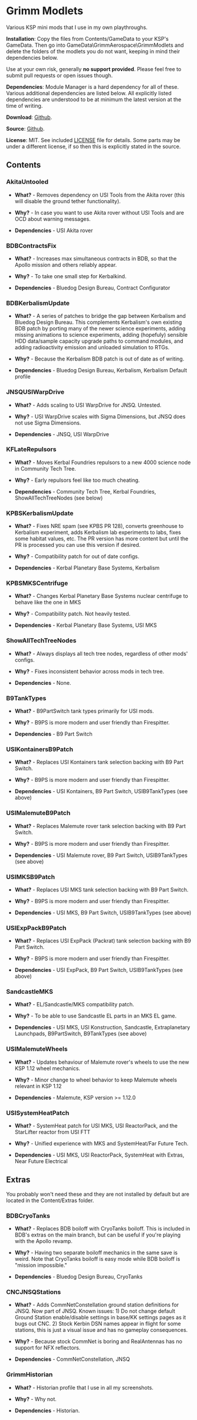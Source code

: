# Grimm Modlets

Various KSP mini mods that I use in my own playthroughs.

**Installation**: Copy the files from Contents/GameData to your KSP's GameData. Then go into GameData\GrimmAerospace\GrimmModlets and delete the folders of the modlets you do not want, keeping in mind their dependencies below.

Use at your own risk, generally **no support provided**. Please feel free to submit pull requests or open issues though.

**Dependencies**: Module Manager is a hard dependency for all of these. Various additional dependencies are listed below. All explicitly listed dependencies are understood to be at minimum the latest version at the time of writing.

**Download**: [Github](https://github.com/Grimm-Aerospace/GrimmModlets/releases).

**Source**: [Github](https://github.com/Grimm-Aerospace/GrimmModlets).

**License**: MIT. See included [LICENSE](https://github.com/Grimm-Aerospace/GrimmModlets/blob/main/LICENSE) file for details. Some parts may be under a different license, if so then this is explicitly stated in the source.

## Contents

### AkitaUntooled 

+ **What?** - Removes dependency on USI Tools from the Akita rover (this will disable the ground tether functionality).

+ **Why?** - In case you want to use Akita rover without USI Tools and are OCD about warning messages. 

+ **Dependencies** - USI Akita rover


### BDBContractsFix

+ **What?** - Increases max simultaneous contracts in BDB, so that the Apollo mission and others reliably appear.

+ **Why?** - To take one small step for Kerbalkind.

+ **Dependencies** - Bluedog Design Bureau, Contract Configurator


### BDBKerbalismUpdate

+ **What?** - A series of patches to bridge the gap between Kerbalism and Bluedog Design Bureau. This complements Kerbalism's own existing BDB patch by porting many of the newer science experiments, adding missing animations to science experiments, adding (hopefuly) sensible HDD data/sample capacity upgrade paths to command modules, and adding radioactivity emission and unloaded simulation to RTGs.

+ **Why?** - Because the Kerbalism BDB patch is out of date as of writing.

+ **Dependencies** - Bluedog Design Bureau, Kerbalism, Kerbalism Default profile


### JNSQUSIWarpDrive

+ **What?** - Adds scaling to USI WarpDrive for JNSQ. Untested.

+ **Why?** - USI WarpDrive scales with Sigma Dimensions, but JNSQ does not use Sigma Dimensions.

+ **Dependencies** - JNSQ, USI WarpDrive


### KFLateRepulsors

+ **What?** - Moves Kerbal Foundries repulsors to a new 4000 science node in Community Tech Tree.

+ **Why?** - Early repulsors feel like too much cheating.

+ **Dependencies** - Community Tech Tree, Kerbal Foundries, ShowAllTechTreeNodes (see below)


### KPBSKerbalismUpdate

+ **What?** - Fixes NRE spam (see KPBS PR 128), converts greenhouse to Kerbalism experiment, adds Kerbalism lab experiments to labs, fixes some habitat values, etc. The PR version has more content but until the PR is processed you can use this version if desired.

+ **Why?** - Compatibility patch for out of date configs. 

+ **Dependencies** - Kerbal Planetary Base Systems, Kerbalism


### KPBSMKSCentrifuge

+ **What?** - Changes Kerbal Planetary Base Systems nuclear centrifuge to behave like the one in MKS

+ **Why?** - Compatibility patch. Not heavily tested.

+ **Dependencies** - Kerbal Planetary Base Systems, USI MKS


### ShowAllTechTreeNodes

+ **What?** - Always displays all tech tree nodes, regardless of other mods' configs.

+ **Why?** - Fixes inconsistent behavior across mods in tech tree.

+ **Dependencies** - None.

 
### B9TankTypes

+ **What?** - B9PartSwitch tank types primarily for USI mods. 

+ **Why?** - B9PS is more modern and user friendly than Firespitter.

+ **Dependencies** - B9 Part Switch


### USIKontainersB9Patch

+ **What?** - Replaces USI Kontainers tank selection backing with B9 Part Switch.

+ **Why?** - B9PS is more modern and user friendly than Firespitter.

+ **Dependencies** - USI Kontainers, B9 Part Switch, USIB9TankTypes (see above)

 
### USIMalemuteB9Patch

+ **What?** - Replaces Malemute rover tank selection backing with B9 Part Switch.

+ **Why?** - B9PS is more modern and user friendly than Firespitter.

+ **Dependencies** - USI Malemute rover, B9 Part Switch, USIB9TankTypes (see above)


### USIMKSB9Patch

+ **What?** - Replaces USI MKS tank selection backing with B9 Part Switch.

+ **Why?** - B9PS is more modern and user friendly than Firespitter.

+ **Dependencies** - USI MKS, B9 Part Switch, USIB9TankTypes (see above)


### USIExpPackB9Patch

+ **What?** - Replaces USI ExpPack (Packrat) tank selection backing with B9 Part Switch.

+ **Why?** - B9PS is more modern and user friendly than Firespitter.

+ **Dependencies** - USI ExpPack, B9 Part Switch, USIB9TankTypes (see above)

### SandcastleMKS

+ **What?** - EL/Sandcastle/MKS compatibility patch.

+ **Why?** - To be able to use Sandcastle EL parts in an MKS EL game.

+ **Dependencies** - USI MKS, USI Konstruction, Sandcastle, Extraplanetary Launchpads, B9PartSwitch, B9TankTypes (see above)

### USIMalemuteWheels

+ **What?** - Updates behaviour of Malemute rover's wheels to use the new KSP 1.12 wheel mechanics.

+ **Why?** - Minor change to wheel behavior to keep Malemute wheels relevant in KSP 1.12

+ **Dependencies** - Malemute, KSP version >= 1.12.0

### USISystemHeatPatch

+ **What?** - SystemHeat patch for USI MKS, USI ReactorPack, and the StarLifter reactor from USI FTT

+ **Why?** - Unified experience with MKS and SystemHeat/Far Future Tech.

+ **Dependencies** - USI MKS, USI ReactorPack, SystemHeat with Extras, Near Future Electrical

## Extras

You probably won't need these and they are not installed by default but are located in the Content/Extras folder.

### BDBCryoTanks

+ **What?** - Replaces BDB boiloff with CryoTanks boiloff. This is included in BDB's extras on the main branch, but can be useful if you're playing with the Apollo revamp.

+ **Why?** - Having two separate boiloff mechanics in the same save is weird. Note that CryoTanks boiloff is easy mode while BDB boiloff is "mission impossible."

+ **Dependencies** - Bluedog Design Bureau, CryoTanks

### CNCJNSQStations

+ **What?** - Adds CommNetConstellation ground station definitions for JNSQ. Now part of JNSQ. Known issues: 1) Do not change default Ground Station enable/disable settings in base/KK settings pages as it bugs out CNC. 2) Stock Kerbin DSN names appear in flight for some stations, this is just a visual issue and has no gameplay consequences.

+ **Why?** - Because stock CommNet is boring and RealAntennas has no support for NFX reflectors.

+ **Dependencies** - CommNetConstellation, JNSQ


### GrimmHistorian

+ **What?** - Historian profile that I use in all my screenshots.

+ **Why?** - Why not.

+ **Dependencies** - Historian.



